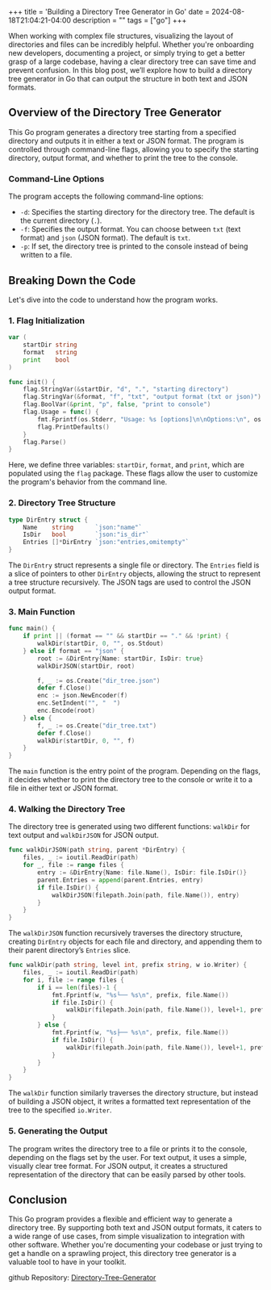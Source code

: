 +++
title = 'Building a Directory Tree Generator in Go'
date = 2024-08-18T21:04:21-04:00
description = ""
tags = ["go"]
+++

When working with complex file structures, visualizing the layout of directories and files can be incredibly helpful. Whether you're onboarding new developers, documenting a project, or simply trying to get a better grasp of a large codebase, having a clear directory tree can save time and prevent confusion. In this blog post, we’ll explore how to build a directory tree generator in Go that can output the structure in both text and JSON formats.

## Overview of the Directory Tree Generator

This Go program generates a directory tree starting from a specified directory and outputs it in either a text or JSON format. The program is controlled through command-line flags, allowing you to specify the starting directory, output format, and whether to print the tree to the console.

### Command-Line Options

The program accepts the following command-line options:
- `-d`: Specifies the starting directory for the directory tree. The default is the current directory (`.`).
- `-f`: Specifies the output format. You can choose between `txt` (text format) and `json` (JSON format). The default is `txt`.
- `-p`: If set, the directory tree is printed to the console instead of being written to a file.

## Breaking Down the Code

Let's dive into the code to understand how the program works.

### 1. Flag Initialization

```go
var (
	startDir string
	format   string
	print    bool
)

func init() {
	flag.StringVar(&startDir, "d", ".", "starting directory")
	flag.StringVar(&format, "f", "txt", "output format (txt or json)")
	flag.BoolVar(&print, "p", false, "print to console")
	flag.Usage = func() {
		fmt.Fprintf(os.Stderr, "Usage: %s [options]\n\nOptions:\n", os.Args[0])
		flag.PrintDefaults()
	}
	flag.Parse()
}
```

Here, we define three variables: `startDir`, `format`, and `print`, which are populated using the `flag` package. These flags allow the user to customize the program's behavior from the command line.

### 2. Directory Tree Structure

```go
type DirEntry struct {
	Name    string      `json:"name"`
	IsDir   bool        `json:"is_dir"`
	Entries []*DirEntry `json:"entries,omitempty"`
}
```

The `DirEntry` struct represents a single file or directory. The `Entries` field is a slice of pointers to other `DirEntry` objects, allowing the struct to represent a tree structure recursively. The JSON tags are used to control the JSON output format.

### 3. Main Function

```go
func main() {
	if print || (format == "" && startDir == "." && !print) {
		walkDir(startDir, 0, "", os.Stdout)
	} else if format == "json" {
		root := &DirEntry{Name: startDir, IsDir: true}
		walkDirJSON(startDir, root)

		f, _ := os.Create("dir_tree.json")
		defer f.Close()
		enc := json.NewEncoder(f)
		enc.SetIndent("", "  ")
		enc.Encode(root)
	} else {
		f, _ := os.Create("dir_tree.txt")
		defer f.Close()
		walkDir(startDir, 0, "", f)
	}
}
```

The `main` function is the entry point of the program. Depending on the flags, it decides whether to print the directory tree to the console or write it to a file in either text or JSON format.

### 4. Walking the Directory Tree

The directory tree is generated using two different functions: `walkDir` for text output and `walkDirJSON` for JSON output.

```go
func walkDirJSON(path string, parent *DirEntry) {
	files, _ := ioutil.ReadDir(path)
	for _, file := range files {
		entry := &DirEntry{Name: file.Name(), IsDir: file.IsDir()}
		parent.Entries = append(parent.Entries, entry)
		if file.IsDir() {
			walkDirJSON(filepath.Join(path, file.Name()), entry)
		}
	}
}
```

The `walkDirJSON` function recursively traverses the directory structure, creating `DirEntry` objects for each file and directory, and appending them to their parent directory’s `Entries` slice.

```go
func walkDir(path string, level int, prefix string, w io.Writer) {
	files, _ := ioutil.ReadDir(path)
	for i, file := range files {
		if i == len(files)-1 {
			fmt.Fprintf(w, "%s└── %s\n", prefix, file.Name())
			if file.IsDir() {
				walkDir(filepath.Join(path, file.Name()), level+1, prefix+"    ", w)
			}
		} else {
			fmt.Fprintf(w, "%s├── %s\n", prefix, file.Name())
			if file.IsDir() {
				walkDir(filepath.Join(path, file.Name()), level+1, prefix+"│   ", w)
			}
		}
	}
}
```

The `walkDir` function similarly traverses the directory structure, but instead of building a JSON object, it writes a formatted text representation of the tree to the specified `io.Writer`.

### 5. Generating the Output

The program writes the directory tree to a file or prints it to the console, depending on the flags set by the user. For text output, it uses a simple, visually clear tree format. For JSON output, it creates a structured representation of the directory that can be easily parsed by other tools.

## Conclusion

This Go program provides a flexible and efficient way to generate a directory tree. By supporting both text and JSON output formats, it caters to a wide range of use cases, from simple visualization to integration with other software. Whether you're documenting your codebase or just trying to get a handle on a sprawling project, this directory tree generator is a valuable tool to have in your toolkit.

github Repository: [Directory-Tree-Generator](https://github.com/hectorsvill/Directory-Tree-Generator/tree/main)

